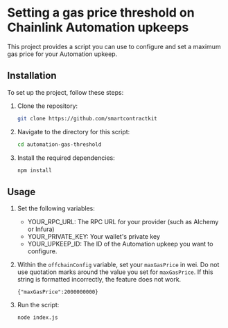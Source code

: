 # Setting a gas price threshold on Chainlink Automation upkeeps

This project provides a script you can use to configure and set a maximum gas price for your Automation upkeep.

## Installation
 
To set up the project, follow these steps:

1. Clone the repository:
   ```bash
   git clone https://github.com/smartcontractkit
   ```
1. Navigate to the directory for this script:
   ```bash
   cd automation-gas-threshold
   ```
1. Install the required dependencies: 

   ```bash
   npm install
   ```

## Usage

1.  Set the following variables:

    - YOUR_RPC_URL: The RPC URL for your provider (such as Alchemy or Infura)
    - YOUR_PRIVATE_KEY: Your wallet's private key
    - YOUR_UPKEEP_ID: The ID of the Automation upkeep you want to configure.

1.  Within the `offchainConfig` variable, set your `maxGasPrice` in wei. Do not use
    quotation marks around the value you set for `maxGasPrice`. If this string
    is formatted incorrectly, the feature does not work.

    `{"maxGasPrice":2000000000}`

1. Run the script:
    ```bash
    node index.js
    ```
